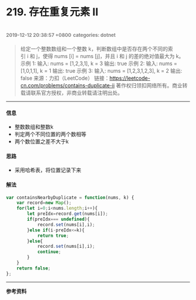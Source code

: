 # 219. 存在重复元素 II
<font color=gray size=2>2019-12-12 20:38:57 +0800</font>
<font color=gray size=2>categories: dotnet</font>
---

>给定一个整数数组和一个整数 k，判断数组中是否存在两个不同的索引 i 和 j，使得 nums [i] = nums [j]，并且 i 和 j 的差的绝对值最大为 k。
示例 1:
输入: nums = [1,2,3,1], k = 3
输出: true
示例 2:
输入: nums = [1,0,1,1], k = 1
输出: true
示例 3:
输入: nums = [1,2,3,1,2,3], k = 2
输出: false
来源：力扣（LeetCode）
链接：https://leetcode-cn.com/problems/contains-duplicate-ii
著作权归领扣网络所有。商业转载请联系官方授权，非商业转载请注明出处。

---

#### 信息
+ 整数数组和整数k
+ 判定两个不同位置的两个数相等
+ 两个数位置之差不大于k

#### 思路
+ 采用哈希表，将位置记录下来

#### 解法
```javascript
var containsNearbyDuplicate = function(nums, k) {
    var record=new Map();
    for(let i=0;i<nums.length;i++){
        let preIdx=record.get(nums[i]);
        if(preIdx=== undefined){
            record.set(nums[i],i);
        }else if(i-preIdx<=k){
            return true;
        }else{
            record.set(nums[i],i);
            continue;
        }
    }
    return false;
};
```

---

**参考资料**